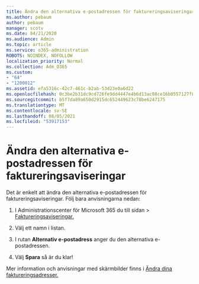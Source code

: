 ```yaml
---
title: Ändra den alternativa e-postadressen för faktureringsaviseringar
ms.author: pebaum
author: pebaum
manager: scotv
ms.date: 04/21/2020
ms.audience: Admin
ms.topic: article
ms.service: o365-administration
ROBOTS: NOINDEX, NOFOLLOW
localization_priority: Normal
ms.collection: Adm_O365
ms.custom:
- "64"
- "1200012"
ms.assetid: efa5316c-42c7-461c-b2ab-53d23e0a6d22
ms.openlocfilehash: 0c3be2b31dc9cd726fe9dd4447e4b6d13ac88ce16b0557127f804a86fee3fb10
ms.sourcegitcommit: b5f7da89a650d2915dc652449623c78be6247175
ms.translationtype: MT
ms.contentlocale: sv-SE
ms.lasthandoff: 08/05/2021
ms.locfileid: "53917153"
---
```

# <a name="change-the-alternate-email-address-for-billing-notification"></a>Ändra den alternativa e-postadressen för faktureringsaviseringar

Det är enkelt att ändra den alternativa e-postadressen för faktureringsaviseringar. Följ bara anvisningarna nedan:
  
1. I Administrationscenter för Microsoft 365 du till sidan  \> [Faktureringsaviseringar.](https://go.microsoft.com/fwlink/p/?linkid=853212)  

2. Välj ett namn i listan.

3. I rutan **Alternativ e-postadress** anger du den alternativa e-postadressen.

4. Välj **Spara** så är du klar!

Mer information och anvisningar med skärmbilder finns i [Ändra dina faktureringsadresser.](https://docs.microsoft.com/microsoft-365/commerce/billing-and-payments/change-your-billing-addresses)
  